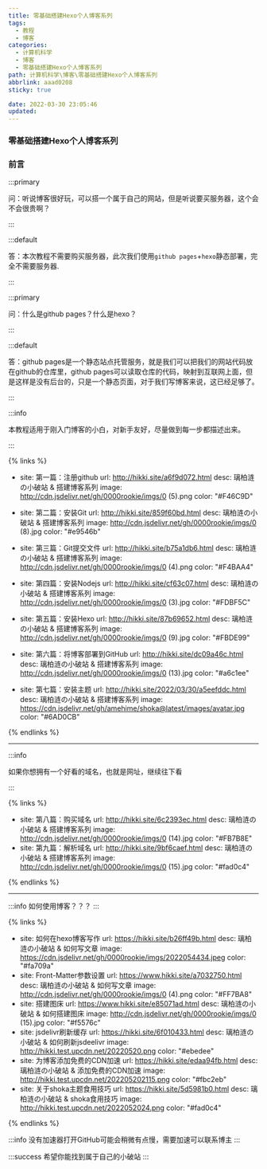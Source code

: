 ```yaml
---
title: 零基础搭建Hexo个人博客系列
tags:
  - 教程
  - 博客
categories:
  - 计算机科学
  - 博客
  - 零基础搭建Hexo个人博客系列
path: 计算机科学\博客\零基础搭建Hexo个人博客系列
abbrlink: aaad0208
sticky: true

date: 2022-03-30 23:05:46
updated: 
---
```


### 零基础搭建Hexo个人博客系列

### 前言

:::primary

问：听说博客很好玩，可以搭一个属于自己的网站，但是听说要买服务器，这个会不会很贵啊？

:::

:::default

答：本次教程不需要购买服务器，此次我们使用`github pages`+`hexo`静态部署，完全不需要服务器.

:::

:::primary

问：什么是github pages？什么是hexo？

:::

:::default

答：github pages是一个静态站点托管服务，就是我们可以把我们的网站代码放在github的仓库里，github pages可以读取仓库的代码，映射到互联网上面，但是这样是没有后台的，只是一个静态页面，对于我们写博客来说，这已经足够了。

:::



:::info

本教程适用于刚入门博客的小白，对新手友好，尽量做到每一步都描述出来。

:::

{% links %}

- site: 第一篇：注册github
  url: http://hikki.site/a6f9d072.html
  desc: 璃柏涟の小破站 & 搭建博客系列
  image: http://cdn.jsdelivr.net/gh/0000rookie/imgs/0 (5).png
  color: "#F46C9D"
  
- site: 第二篇：安装Git
  url: http://hikki.site/859f60bd.html
  desc: 璃柏涟の小破站 & 搭建博客系列
  image: http://cdn.jsdelivr.net/gh/0000rookie/imgs/0 (8).jpg
  color: "#e9546b"
  
- site: 第三篇：Git提交文件
  url: http://hikki.site/b75a1db6.html
  desc: 璃柏涟の小破站 & 搭建博客系列
  image: http://cdn.jsdelivr.net/gh/0000rookie/imgs/0 (4).png
  color: "#F4BAA4"
  
- site: 第四篇：安装Nodejs
  url: http://hikki.site/cf63c07.html
  desc: 璃柏涟の小破站 & 搭建博客系列
  image: http://cdn.jsdelivr.net/gh/0000rookie/imgs/0 (3).jpg
  color: "#FDBF5C"
  
- site: 第五篇：安装Hexo
  url: http://hikki.site/87b69652.html
  desc: 璃柏涟の小破站 & 搭建博客系列
  image: http://cdn.jsdelivr.net/gh/0000rookie/imgs/0 (9).jpg
  color: "#FBDE99"

- site: 第六篇：将博客部署到GitHub
  url: http://hikki.site/dc09a46c.html
  desc: 璃柏涟の小破站 & 搭建博客系列
  image: http://cdn.jsdelivr.net/gh/0000rookie/imgs/0 (13).jpg
  color: "#a6c1ee"
  
  

- site: 第七篇：安装主题
  url: http://hikki.site/2022/03/30/a5eefddc.html
  desc: 璃柏涟の小破站 & 搭建博客系列
  image: https://cdn.jsdelivr.net/gh/amehime/shoka@latest/images/avatar.jpg
  color: "#6AD0CB"

{% endlinks %}

---

:::info

如果你想拥有一个好看的域名，也就是网址，继续往下看

:::

{% links %}

- site: 第八篇：购买域名
  url: http://hikki.site/6c2393ec.html
  desc: 璃柏涟の小破站 & 搭建博客系列
  image: http://cdn.jsdelivr.net/gh/0000rookie/imgs/0 (14).jpg
  color: "#FB7B8E"
- site: 第九篇：解析域名
  url: http://hikki.site/9bf6caef.html
  desc: 璃柏涟の小破站 & 搭建博客系列
  image: http://cdn.jsdelivr.net/gh/0000rookie/imgs/0 (15).jpg
  color: "#fad0c4"

{% endlinks %}

---



:::info
如何使用博客？？？
:::

{% links %}



- site: 如何在hexo博客写作
  url: https://hikki.site/b26ff49b.html
  desc: 璃柏涟の小破站 & 如何写文章
  image: https://cdn.jsdelivr.net/gh/0000rookie/imgs/2022054434.jpeg
  color: "#fa709a"
- site: Front-Matter参数设置
  url: https://www.hikki.site/a7032750.html
  desc: 璃柏涟の小破站 & 如何写文章
  image: http://cdn.jsdelivr.net/gh/0000rookie/imgs/0 (4).png
  color: "#FF7BA8"
- site: 搭建图床
  url: https://www.hikki.site/e85071ad.html
  desc: 璃柏涟の小破站 & 如何搭建图床
  image: http://cdn.jsdelivr.net/gh/0000rookie/imgs/0 (15).jpg
  color: "#f5576c"
- site: jsdelivr刷新缓存
  url: https://hikki.site/6f010433.html
  desc: 璃柏涟の小破站 & 如何刷新jsdeelivr
  image: http://hikki.test.upcdn.net/20220520.png
  color: "#ebedee"
- site: 为博客添加免费的CDN加速
  url: https://hikki.site/edaa94fb.html
  desc: 璃柏涟の小破站 & 添加免费的CDN加速
  image: http://hikki.test.upcdn.net/202205202115.png
  color: "#fbc2eb"
- site: 关于shoka主题食用技巧
  url: https://hikki.site/5d5981b0.html
  desc: 璃柏涟の小破站 & shoka食用技巧
  image: http://hikki.test.upcdn.net/2022052024.png
  color: "#fad0c4"


{% endlinks %}

:::info
没有加速器打开GitHub可能会稍微有点慢，需要加速可以联系博主
:::

:::success
希望你能找到属于自己的小破站
:::







